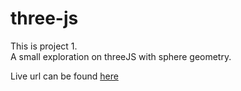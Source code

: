 # three-js
This is project 1.  
A small exploration on threeJS with sphere geometry.  

Live url can be found [here](https://tj-sphere.vercel.app/)
